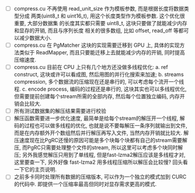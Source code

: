 - [ ] compress.cu 不再使用 read_unit_size 作为模板参数, 而是根据长度将数据类型分成
两类(uint8_t 和 uint16_t), 用这个长度类型作为模板参数. 这个优化很重要, 大部分数据集
的长度其实都只需要 uint8_t, 这块只要做了就能减少内存和显存的开销, 而且与序列长度
相关的很多数组, 比如 offset, read_off 等都可以减少数据大小. 
- [ ] compress.cu 在 PgMatcher 这块的实现需要迁移到 GPU 上, 具体的实现方法类似于
ReadMapper, 而且只要能迁移上去就能减少内存的开销, 同时提高压缩速度.
- [ ] compress.cu 目前在 CPU 上只有几个地方还没做多线程优化: 
  a. ref construct, 这块或许可以看成图, 然后用图的并行化搜索来加速;
  b. streams compression, 多个数据流的压缩现在还是串行的, 可以考虑每个流开一个线程. 
  c. encode process, 编码的过程还是串行的, 这块其实也可以多线程优化, 
  但需要提前创建每个stream所需的全部内存, 然后每个位置独立编码, 内存开销会比较大.
- [ ] 所有测试数据集的解压结果需要进行校验
- [ ] 解压函数需要进一步优化速度, 最简单是给每个stream的解压开一个线程,
 解码的过程也可以做多线程的优化, 也就是说不要每解压一条序列就输出到文件, 
 而是在内存额外开个数组然后并行解压再写入文件, 当然内存开销就比较大. 
 解压速度现在比PgRC还慢的原因可能是多个块每个块都有自己的stream需要解压, 
 而PgRC只需要处理整个文件的stream, 所以这里可以考虑多个块同时解压; 
 另外我感觉解压只用到了单线程, 但是fast-lzma2解压应该是多线程才对, 这里要查一下,
 另外好像 fast-lzma2 用多线程压缩所以解压会比较慢? 回头看一下它的主页说明.
- [ ] 之前多卡同时处理所有数据的压缩版本, 可以作为一个独立的模式加到 CURC 的代码中.
即提供一个压缩率最高但同时对显存需求更高的模式. 